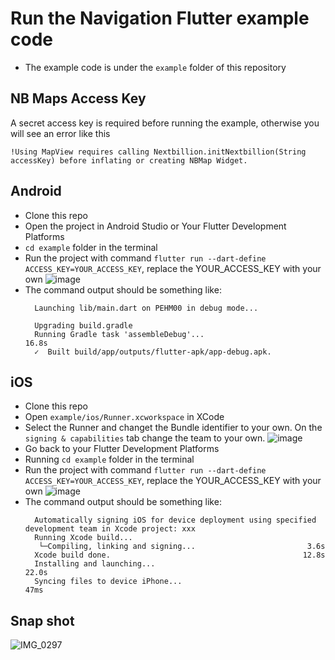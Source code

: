 # Run the Navigation Flutter example code

* The example code is under the `example` folder of this repository
## NB Maps Access Key
A secret access key is required before running the example, otherwise you will see an error like this
```
!Using MapView requires calling Nextbillion.initNextbillion(String accessKey) before inflating or creating NBMap Widget.
```
## Android
* Clone this repo
* Open the project in Android Studio or Your Flutter Development Platforms
* `cd example` folder in the terminal
* Run the project with command `flutter run --dart-define ACCESS_KEY=YOUR_ACCESS_KEY`, replace the YOUR_ACCESS_KEY with your own
 ![image](https://github.com/nextbillion-ai/nb-navigation-flutter/assets/100656364/e433cc97-16cd-4097-aeb0-d9da0f82382e)
* The command output should be something like:
  ```
    Launching lib/main.dart on PEHM00 in debug mode...

    Upgrading build.gradle
    Running Gradle task 'assembleDebug'...                             16.8s
    ✓  Built build/app/outputs/flutter-apk/app-debug.apk.
  ```
## iOS
* Clone this repo
* Open `example/ios/Runner.xcworkspace` in XCode
* Select the Runner and changet the Bundle identifier to your own. On the `signing & capabilities` tab change the team to your own.
  ![image](https://github.com/nextbillion-ai/nb-navigation-flutter/assets/100656364/d02610bd-565d-48bd-86c7-520a5c92b644)
* Go back to your Flutter Development Platforms
* Running `cd example` folder in the terminal
* Run the project with command `flutter run --dart-define ACCESS_KEY=YOUR_ACCESS_KEY`, replace the YOUR_ACCESS_KEY with your own
 ![image](https://github.com/nextbillion-ai/nb-navigation-flutter/assets/100656364/e433cc97-16cd-4097-aeb0-d9da0f82382e)
* The command output should be something like:
  ```
    Automatically signing iOS for device deployment using specified development team in Xcode project: xxx
    Running Xcode build...                                                  
     └─Compiling, linking and signing...                         3.6s
    Xcode build done.                                           12.8s
    Installing and launching...                                        22.0s
    Syncing files to device iPhone...                             47ms

  ```

## Snap shot
![IMG_0297](https://github.com/nextbillion-ai/nb-navigation-flutter/assets/100656364/33c54eff-3ebe-4c17-ac0b-40d927aa5833)


